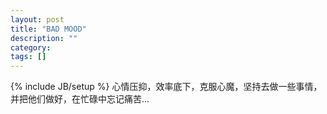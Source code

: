 ```yaml
---
layout: post
title: "BAD MOOD"
description: ""
category: 
tags: []
---
```

{% include JB/setup %}
心情压抑，效率底下，克服心魔，坚持去做一些事情，并把他们做好，在忙碌中忘记痛苦...
